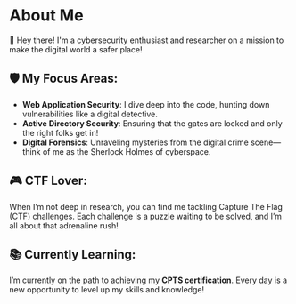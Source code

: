 # About Me

👋 Hey there! I'm a cybersecurity enthusiast and researcher on a mission to make the digital world a safer place!

## 🛡️ My Focus Areas:
- **Web Application Security**: I dive deep into the code, hunting down vulnerabilities like a digital detective.
- **Active Directory Security**: Ensuring that the gates are locked and only the right folks get in!
- **Digital Forensics**: Unraveling mysteries from the digital crime scene—think of me as the Sherlock Holmes of cyberspace.

## 🎮 CTF Lover:
When I’m not deep in research, you can find me tackling Capture The Flag (CTF) challenges. Each challenge is a puzzle waiting to be solved, and I’m all about that adrenaline rush!

## 📚 Currently Learning:
I’m currently on the path to achieving my **CPTS certification**. Every day is a new opportunity to level up my skills and knowledge!
